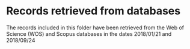 # Records retrieved from databases

The records included in this folder have been retrieved from the Web of Science (WOS) and Scopus databases in the dates 2018/01/21 and 2018/09/24

